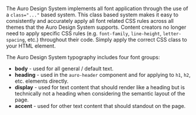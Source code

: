 The Auro Design System implements all font application through the use of a `class="..."` based system. This class based system makes it easy to consistently and accurately apply all font related CSS rules across all themes that the Auro Design System  supports. Content creators no longer need to apply specific CSS rules (e.g. `font-family`, `line-height`, `letter-spacing`, etc.) throughout their code. Simply apply the correct CSS class to your HTML element.

The Auro Design System typography includes four font groups:
- **body** - used for all general / default text.
- **heading** - used in the `auro-header` component and for applying to `h1`, `h2`, etc. elements directly.
- **display** - used for text content that should render like a heading but is technically not a heading when considering the semantic layout of the page.
- **accent** - used for other text content that should standout on the page.

